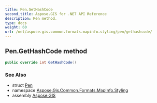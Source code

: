 ```yaml
---
title: Pen.GetHashCode
second_title: Aspose.GIS for .NET API Reference
description: Pen method. 
type: docs
weight: 60
url: /net/aspose.gis.common.formats.mapinfo.styling/pen/gethashcode/
---
```

## Pen.GetHashCode method

```csharp
public override int GetHashCode()
```

### See Also

* struct [Pen](../)
* namespace [Aspose.Gis.Common.Formats.MapInfo.Styling](../../pen/)
* assembly [Aspose.GIS](../../../)


